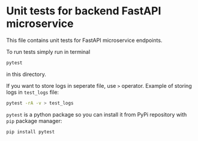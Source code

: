 # Unit tests for backend FastAPI microservice

This file contains unit tests for FastAPI microservice endpoints.

To run tests simply run in terminal 

```bash
pytest
```
in this directory.

If you want to store logs in seperate file, use `>` operator. Example of storing logs in `test_logs` file:

```bash
pytest -rA -v > test_logs
```

`pytest` is a python package so you can install it from PyPi repository with `pip` package manager:

```bash
pip install pytest
```

